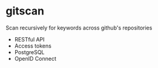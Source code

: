 # gitscan
Scan recursively for keywords across github's repositories
- RESTful API
- Access tokens
- PostgreSQL
- OpenID Connect 
